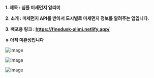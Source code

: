 **1. 제목 : 심플 미세먼지 알리미**

**2. 소개 :  미세먼지 API를 받아서 도시별로 미세먼지 정보를 알려주는 앱입니다.** 

**3. 배포용 링크 : https://finedusk-alimi.netlify.app/**

**※ 아직 미완성입니다**

![image](https://github.com/YoHaiYo/react-finedust-app/assets/124754510/fb65d9a7-2c87-4dd2-91f2-88fa2008a4c7)

![image](https://github.com/YoHaiYo/react-finedust-app/assets/124754510/c4038211-e431-4207-86d1-e9424fd58e9c)

![image](https://github.com/YoHaiYo/react-finedust-app/assets/124754510/5b5275a6-5a7c-47c3-ac8c-b731d13d64a4)

